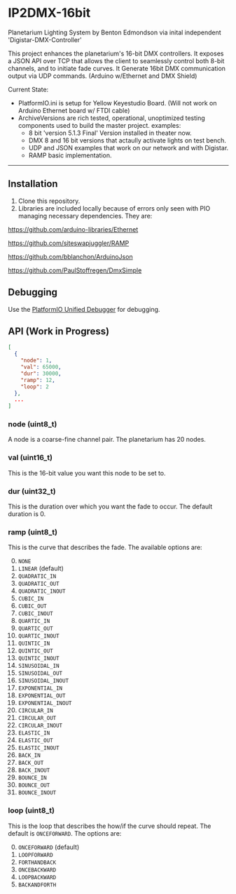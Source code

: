 # IP2DMX-16bit
Planetarium Lighting System by Benton Edmondson via inital independent 'Digistar-DMX-Controller'

This project enhances the planetarium's 16-bit DMX controllers. It exposes a JSON API over TCP that allows the client to seamlessly control both 8-bit channels, and to initiate fade curves. 
It Generate 16bit DMX communication output via UDP commands. (Arduino w/Ethernet and DMX Shield)

Current State:
- PlatformIO.ini is setup for Yellow Keyestudio Board. (Will not work on Arduino Ethernet board w/ FTDI cable)
- ArchiveVersions are rich tested, operational, unoptimized testing components used to build the master project.
    examples: 
    - 8 bit 'version 5.1.3 Final' Version installed in theater now.
    - DMX 8 and 16 bit versions that actaully activate lights on test bench.
    - UDP and JSON examples that work on our network and with Digistar.
    - RAMP basic implementation.
---------------------------------------------------------------------

## Installation

1. Clone this repository.
2. Libraries are included locally because of errors only seen with PIO managing necessary dependencies.
They are:

https://github.com/arduino-libraries/Ethernet

https://github.com/siteswapjuggler/RAMP

https://github.com/bblanchon/ArduinoJson

https://github.com/PaulStoffregen/DmxSimple

## Debugging

Use the [PlatformIO Unified Debugger](https://www.youtube.com/watch?v=GtlsW3FDN3E) for debugging.

## API (Work in Progress)

```json
[
  {
    "node": 1,
    "val": 65000,
    "dur": 30000,
    "ramp": 12,
    "loop": 2
  },
  ...
]
```

### node (uint8_t)

A node is a coarse-fine channel pair. The planetarium has 20 nodes.

### val (uint16_t)

This is the 16-bit value you want this node to be set to.

### dur (uint32_t)

This is the duration over which you want the fade to occur. The default duration is 0.

### ramp (uint8_t)

This is the curve that describes the fade. The available options are:

0. `NONE`
1. `LINEAR` (default)
1. `QUADRATIC_IN`
1. `QUADRATIC_OUT`
1. `QUADRATIC_INOUT`
1. `CUBIC_IN`
1. `CUBIC_OUT`
1. `CUBIC_INOUT`
1. `QUARTIC_IN`
1. `QUARTIC_OUT`
1. `QUARTIC_INOUT`
1. `QUINTIC_IN`
1. `QUINTIC_OUT`
1. `QUINTIC_INOUT`
1. `SINUSOIDAL_IN`
1. `SINUSOIDAL_OUT`
1. `SINUSOIDAL_INOUT`
1. `EXPONENTIAL_IN`
1. `EXPONENTIAL_OUT`
1. `EXPONENTIAL_INOUT`
1. `CIRCULAR_IN`
1. `CIRCULAR_OUT`
1. `CIRCULAR_INOUT`
1. `ELASTIC_IN`
1. `ELASTIC_OUT`
1. `ELASTIC_INOUT`
1. `BACK_IN`
1. `BACK_OUT`
1. `BACK_INOUT`
1. `BOUNCE_IN`
1. `BOUNCE_OUT`
1. `BOUNCE_INOUT`

### loop (uint8_t)

This is the loop that describes the how/if the curve should repeat. The default is `ONCEFORWARD`. The options are:

0. `ONCEFORWARD` (default)
1. `LOOPFORWARD`
1. `FORTHANDBACK`
1. `ONCEBACKWARD`
1. `LOOPBACKWARD`
1. `BACKANDFORTH`